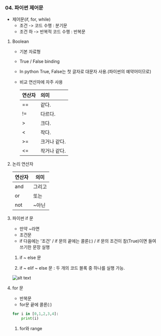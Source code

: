 ### 04. 파이썬 제어문

- 제어문(if, for, while)
  - 조건 -> 코드 수행 : 분기문
  - 조건 하 -> 반복적 코드 수행 : 반복문

1. Boolean

   - 기본 자료형

   - True / False binding

   - In python True, False는 첫 글자로 대문자 사용.(파이썬의 예약어이므로)

   - 비교 연산자에 자주 사용

     | 연산자  | 의미      |
     | ---- | :------ |
     | ==   | 같다.     |
     | !=   | 다르다.    |
     | >    | 크다.     |
     | <    | 작다.     |
     | >=   | 크거나 같다. |
     | <=   | 작거나 같다. |

2. 논리 연산자

   | 연산자  | 의미   |
   | ---- | ---- |
   | and  | 그리고  |
   | or   | 또는   |
   | not  | ~아닌  |

3. 파이썬 if 문

   - 만약 ~라면
   - 조건문
   - if 다음에는 '조건' / if 문의 끝에는 콜론(:) / if 문의 조건이 참(True)이면 들여쓰기한 문장 실행

   1) if ~ else 문

   2) if ~ elif ~ else 문 : 두 개의 코드 블록 중 하나를 실행 가능.

   ![alt text](https://wikidocs.net/images/page/3084/4.02.png)

4. for 문

   - 반복문
   - for문 끝에 콜론(:)

   ```python
   for i in [0,1,2,3,4]:
       print(i)
   ```

   1) for와 range